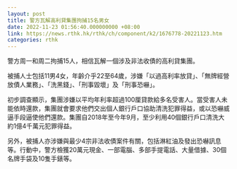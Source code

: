```yaml
---
layout: post
title: 警方瓦解高利貸集團拘捕15名男女
date: 2022-11-23 01:56:40.000000000 +08:00
link: https://news.rthk.hk/rthk/ch/component/k2/1676778-20221123.htm
categories: rthk
---
```


警方周一和周二拘捕15人，相信瓦解一個涉及非法收債的高利貸集團。

被捕人士包括11男4女，年齡介乎22至64歲，涉嫌「以過高利率放貸」、「無牌經營放債人業務」、「洗黑錢」、「刑事毀壞」及「刑事恐嚇」。
 
初步調查顯示，集團涉嫌以平均年利率超過100厘貸款給多名受害人。當受害人未能依時還款，集團就會要求他們交出個人銀行戶口協助清洗犯罪得益，或以恐嚇威逼手段逼使他們還款。集團自2018年至今年9月，至少利用40個銀行戶口清洗大約1億4千萬元犯罪得益。
 
另外，被捕人亦涉嫌與最少4宗非法收債案件有關，包括淋紅油及發出恐嚇訊息等。行動中，警方檢獲20萬元現金、一部電腦、多部手提電話、大量借據、30個名牌手袋及10隻手錶等。

